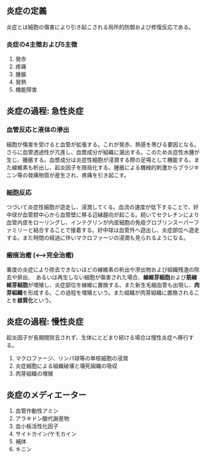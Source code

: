 ## 炎症の定義
炎症とは細胞の傷害により引き起こされる局所的防御および修復反応である。
### 炎症の4主徴および5主徴
1. 発赤
1. 疼痛
1. 腫脹
1. 発熱
1. 機能障害

## 炎症の過程: 急性炎症
### 血管反応と液体の滲出
細胞が傷害を受けると血管が拡張する。これが発赤、熱感を帯びる要因となる。さらに血管透過性が亢進し、血漿成分が組織に漏出する。このため炎症性水腫が生じ、腫脹する。血漿成分は炎症性細胞が浸潤する際の足場として機能する。また線維素も析出し、起炎因子を限局化する。腫脹による機械的刺激からブラジキニン等の発痛物質が産生され、疼痛を引き起こす。

### 細胞反応
つづいて炎症性細胞が遊走し、浸潤してくる。血流の速度が低下することで、好中球が血管腔中心から血管壁に移る辺縁趨向が起こる。続いてセクレチンにより血管内皮をローリングし、インテグリンが内皮細胞の免疫グロブリンスーパーファミリーと結合することで接着する。好中球は血管外へ遊出し、炎症部位へ遊走する。また時間の経過に伴いマクロファージの浸潤も見られるようになる。

### 瘢痕治癒 (<-->完全治癒)
重度の炎症により除去できないほどの線維素の析出や滲出物および組織残渣の除去や排出、　あるいは再生しない細胞が傷害された場合、**線維芽細胞**および**筋線維芽細胞**が増殖し、炎症部位を線維に置換する。また新生毛細血管も出現し、**肉芽組織**を形成する。この過程を増殖という。また組織が肉芽組織に置換されることを**器質化**という。

## 炎症の過程: 慢性炎症
起炎因子が長期間除去されず、生体にとどまり続ける場合は慢性炎症へ移行する。
1. マクロファージ、リンパ球等の単核細胞の浸潤
1. 炎症細胞による組織破壊と壊死組織の吸収
1. 肉芽組織の増殖 

## 炎症のメディエーター
1. 血管作動性アミン
1. アラキドン酸代謝産物
1. 血小板活性化因子
1. サイトカイン/ケモカイン
1. 補体
1. キニン
